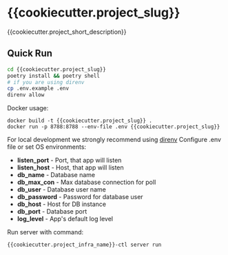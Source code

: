 {{cookiecutter.project_slug}}
===========
{{cookiecutter.project_short_description}}

Quick Run
---------
```bash
cd {{cookiecutter.project_slug}}
poetry install && poetry shell
# if you are using direnv
cp .env.example .env
direnv allow
```

Docker usage:
```
docker build -t {{cookiecutter.project_slug}} .
docker run -p 8788:8788 --env-file .env {{cookiecutter.project_slug}}
```

For local development we strongly recommend using [direnv](https://direnv.net/)
Configure .env file or set OS environments:

* **listen_port** - Port, that app will listen
* **listen_host** - Host, that app will listen
* **db_name** - Database name
* **db_max_con** - Max database connection for poll
* **db_user** - Database user name
* **db_password** - Password for database user
* **db_host** - Host for DB instance
* **db_port** - Database port
* **log_level** - App's default log level

Run server with command:
```bash
{{cookiecutter.project_infra_name}}-ctl server run
```

